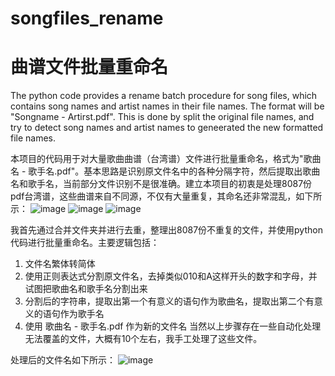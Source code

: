# songfiles_rename
# 曲谱文件批量重命名


The python code provides a rename batch procedure for song files, which contains song names and artist names in their file names. The format will be "Songname - Artirst.pdf".
This is done by split the original file names, and try to detect song names and artist names to geneerated the new formatted file names.

本项目的代码用于对大量歌曲曲谱（台湾谱）文件进行批量重命名，格式为"歌曲名 - 歌手名.pdf"。基本思路是识别原文件名中的各种分隔字符，然后提取出歌曲名和歌手名，当前部分文件识别不是很准确。建立本项目的初衷是处理8087份pdf台湾谱，这些曲谱来自不同源，不仅有大量重复，其命名还非常混乱，如下所示：
![image](https://user-images.githubusercontent.com/6952405/143989018-7a86de94-fb2a-48b6-b863-d45faf4a1af5.png)
![image](https://user-images.githubusercontent.com/6952405/143989037-57dbfc67-94b4-4d59-bcad-19149ade22a0.png)
![image](https://user-images.githubusercontent.com/6952405/143988856-655b407e-a3ad-4dae-b37e-e6834e7abe5d.png)

我首先通过合并文件夹并进行去重，整理出8087份不重复的文件，并使用python代码进行批量重命名。主要逻辑包括：
1. 文件名繁体转简体
2. 使用正则表达式分割原文件名，去掉类似010和A这样开头的数字和字母，并试图把歌曲名和歌手名分割出来
3. 分割后的字符串，提取出第一个有意义的语句作为歌曲名，提取出第二个有意义的语句作为歌手名
4. 使用 歌曲名 - 歌手名.pdf 作为新的文件名
当然以上步骤存在一些自动化处理无法覆盖的文件，大概有10个左右，我手工处理了这些文件。

处理后的文件名如下所示：
![image](https://user-images.githubusercontent.com/6952405/143989469-9c426c52-a7e6-47a0-8d1c-84665b091d33.png)




